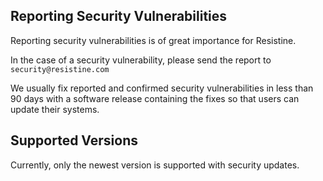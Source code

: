 ## Reporting Security Vulnerabilities

Reporting security vulnerabilities is of great importance for Resistine.

In the case of a security vulnerability, please send the report to `security@resistine.com`

We usually fix reported and confirmed security vulnerabilities in less than 90 days with a software release containing the fixes so that users can update their systems.

## Supported Versions

Currently, only the newest version is supported with security updates.
